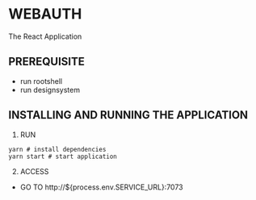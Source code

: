 # WEBAUTH
The React Application

## PREREQUISITE
- run rootshell
- run designsystem

## INSTALLING AND RUNNING THE APPLICATION
1. RUN
```shell
yarn # install dependencies
yarn start # start application
```

2. ACCESS 
  - GO TO http://${process.env.SERVICE_URL}:7073
